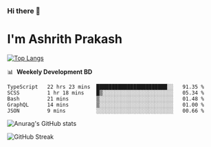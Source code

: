 ### Hi there 👋
# I'm Ashrith Prakash


[![Top Langs](https://github-readme-stats.vercel.app/api/top-langs/?username=xxcheckmatexx&layout=compact&count_private=true&include_all_commits=true&show_icons=true&line_height=20&title_color=FFFFFF&icon_color=FFFFFF&text_color=FFFFFF&bg_color=0D1117)](https://github.com/anuraghazra/github-readme-stats)

📊 &nbsp;**Weekely Development BD**

<!--START_SECTION:waka-->
```text
TypeScript   22 hrs 23 mins  ███████████████████████░░   91.35 % 
SCSS         1 hr 18 mins    █▒░░░░░░░░░░░░░░░░░░░░░░░   05.34 % 
Bash         21 mins         ▒░░░░░░░░░░░░░░░░░░░░░░░░   01.48 % 
GraphQL      14 mins         ▒░░░░░░░░░░░░░░░░░░░░░░░░   01.00 % 
JSON         9 mins          ░░░░░░░░░░░░░░░░░░░░░░░░░   00.66 % 
```
<!--END_SECTION:waka-->

![Anurag's GitHub stats](https://github-readme-stats.vercel.app/api?username=xxcheckmatexx&count_private=true&show_icons=true&theme=merko)  

![GitHub Streak](http://github-readme-streak-stats.herokuapp.com?user=xxcheckmatexx&theme=merko&hide_border=true&date_format=M%20j%5B%2C%20Y%5D&fire=DD0E0B)
<br/>
